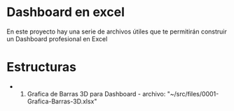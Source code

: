 # Dashboard en excel

En este proyecto hay una serie de archivos útiles que te permitirán construir un Dashboard profesional en Excel

# Estructuras

* 01. Grafica de Barras 3D para Dashboard - archivo: "~/src/files/0001-Grafica-Barras-3D.xlsx"